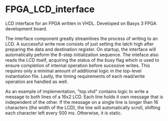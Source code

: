 # FPGA_LCD_interface
LCD interface for an FPGA written in VHDL. Developed on Basys 3 FPGA development board. 

The interface component greatly streamlines the process of writing to an LCD. A successful write now consists of just setting the latch
high after preparing the data and destination register. On startup, the interface will automatically peform the 8-step initialization
sequence. The inteface also reads the LCD itself, acquiring the status of the busy flag which is used to ensure completion of internal
operation before sucessive writes. This requires only a minimal amount of additional logic in the top-level instantiation file. Lastly,
the timing requirements of each read/write operation are handled as well. 

As an example of implementation, "top.vhd" contains logic to write a message to both lines of a 16x2 LCD. Each line holds it own message
that is independent of the other. If the message on a single line is longer than 16 characters (the width of the LCD), the line will
automatically scroll, shifting each character left every 500 ms. Otherwise, it is static.      